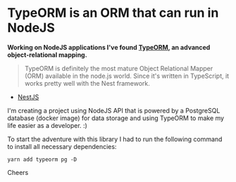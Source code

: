 # TypeORM is an ORM that can run in NodeJS

__Working on NodeJS applications I've found [TypeORM](https://typeorm.io/), an advanced object-relational mapping.__

> TypeORM is definitely the most mature Object Relational Mapper (ORM) available in the node.js world. Since it's written in TypeScript, it works pretty well with the Nest framework.
- [NestJS](https://docs.nestjs.com/recipes/sql-typeorm)

I'm creating a project using NodeJS API that is powered by a PostgreSQL database (docker image) for data storage and using TypeORM to make my life easier as a developer. :)

To start the adventure with this library I had to run the following command to install all necessary dependencies:

`yarn add typeorm pg -D`

Cheers




